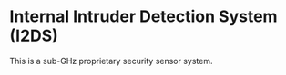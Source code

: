 # Internal Intruder Detection System (I2DS)

This is a sub-GHz proprietary security sensor system. 


